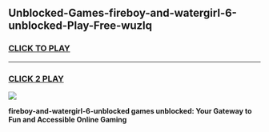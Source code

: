 
## Unblocked-Games-fireboy-and-watergirl-6-unblocked-Play-Free-wuzlq
<h3>
<a href="https://premium76.site?title=fireboy-and-watergirl-6-unblocked&ref=20M">CLICK TO PLAY</a></h3>
<hr>

<h3>
<a href="https://premium76.site?title=fireboy-and-watergirl-6-unblocked&ref=20M">CLICK 2 PLAY</a>
  
</h3>

<a href="https://premium76.site?title=fireboy-and-watergirl-6-unblocked&ref=19M"><img src="https://clearcache.store/games.png"></a>


**fireboy-and-watergirl-6-unblocked games unblocked: Your Gateway to Fun and Accessible Online Gaming**
